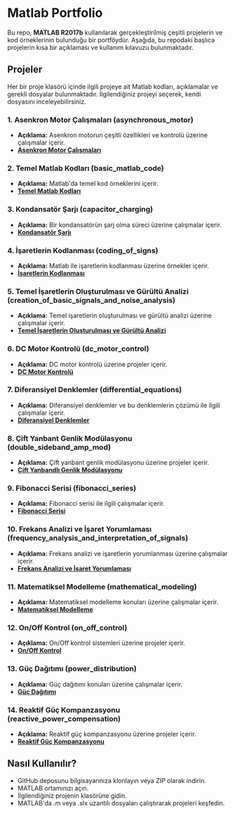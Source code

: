# Matlab Portfolio
Bu repo, **MATLAB R2017b** kullanılarak gerçekleştirilmiş çeşitli projelerin ve kod örneklerinin bulunduğu bir portföydür. Aşağıda, bu repodaki başlıca projelerin kısa bir açıklaması ve kullanım kılavuzu bulunmaktadır.


## Projeler
Her bir proje klasörü içinde ilgili projeye ait Matlab kodları, açıklamalar ve gerekli dosyalar bulunmaktadır. İlgilendiğiniz projeyi seçerek, kendi dosyasını inceleyebilirsiniz.

### 1. Asenkron Motor Çalışmaları (asynchronous_motor)
   - **Açıklama:** Asenkron motorun çeşitli özellikleri ve kontrolü üzerine çalışmalar içerir.
   - **[Asenkron Motor Çalışmaları](asynchronous_motor)**

### 2. Temel Matlab Kodları (basic_matlab_code)
   - **Açıklama:** Matlab'da temel kod örneklerini içerir.
   - **[Temel Matlab Kodları](basic_matlab_code)**

### 3. Kondansatör Şarjı (capacitor_charging)
   - **Açıklama:** Bir kondansatörün şarj olma süreci üzerine çalışmalar içerir.
   - **[Kondansatör Şarjı](capacitor_charging)**

### 4. İşaretlerin Kodlanması (coding_of_signs)
   - **Açıklama:** Matlab ile işaretlerin kodlanması üzerine örnekler içerir.
   - **[İşaretlerin Kodlanması](coding_of_signs)**

### 5. Temel İşaretlerin Oluşturulması ve Gürültü Analizi (creation_of_basic_signals_and_noise_analysis)
   - **Açıklama:** Temel işaretlerin oluşturulması ve gürültü analizi üzerine çalışmalar içerir.
   - **[Temel İşaretlerin Oluşturulması ve Gürültü Analizi](creation_of_basic_signals_and_noise_analysis)**

### 6. DC Motor Kontrolü (dc_motor_control)
   - **Açıklama:** DC motor kontrolü üzerine projeler içerir.
   - **[DC Motor Kontrolü](dc_motor_control)**

### 7. Diferansiyel Denklemler (differential_equations)
   - **Açıklama:** Diferansiyel denklemler ve bu denklemlerin çözümü ile ilgili çalışmalar içerir.
   - **[Diferansiyel Denklemler](differential_equations)**

### 8. Çift Yanbant Genlik Modülasyonu (double_sideband_amp_mod)
   - **Açıklama:** Çift yanbant genlik modülasyonu üzerine projeler içerir.
   - **[Çift Yanbandlı Genlik Modülasyonu](double_sideband_amp_mod)**

### 9. Fibonacci Serisi (fibonacci_series)
   - **Açıklama:** Fibonacci serisi ile ilgili çalışmalar içerir.
   - **[Fibonacci Serisi](fibonacci_series)**

### 10. Frekans Analizi ve İşaret Yorumlaması (frequency_analysis_and_interpretation_of_signals)
   - **Açıklama:** Frekans analizi ve işaretlerin yorumlanması üzerine çalışmalar içerir.
   - **[Frekans Analizi ve İşaret Yorumlaması](frequency_analysis_and_interpretation_of_signals)**

### 11. Matematiksel Modelleme (mathematical_modeling)
   - **Açıklama:** Matematiksel modelleme konuları üzerine çalışmalar içerir.
   - **[Matematiksel Modelleme](mathematical_modeling)**

### 12. On/Off Kontrol (on_off_control)
   - **Açıklama:** On/Off kontrol sistemleri üzerine projeler içerir.
   - **[On/Off Kontrol](on_off_control)**

### 13. Güç Dağıtımı (power_distribution)
   - **Açıklama:** Güç dağıtımı konuları üzerine çalışmalar içerir.
   - **[Güç Dağıtımı](power_distribution)**

### 14. Reaktif Güç Kompanzasyonu (reactive_power_compensation)
   - **Açıklama:** Reaktif güç kompanzasyonu üzerine projeler içerir.
   - **[Reaktif Güç Kompanzasyonu](reactive_power_compensation)**


## Nasıl Kullanılır?
   - GitHub deposunu bilgisayarınıza klonlayın veya ZIP olarak indirin.
   - MATLAB ortamınızı açın.
   - İlgilendiğiniz projenin klasörüne gidin.
   - MATLAB'da .m veya .slx uzantılı dosyaları çalıştırarak projeleri keşfedin.
